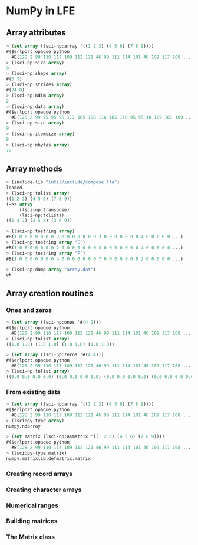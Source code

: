 # NumPy in LFE

## Array attributes

```cl
> (set array (lsci-np:array '((1 2 3) (4 5 6) (7 8 9))))
#($erlport.opaque python
  #B(128 2 99 110 117 109 112 121 46 99 111 114 101 46 109 117 108 ...))
> (lsci-np:size array)
9
> (lsci-np:shape array)
#(3 3)
> (lsci-np:strides array)
#(24 8)
> (lsci-np:ndim array)
2
> (lsci-np:data array)
#($erlport.opaque python
  #B(128 2 99 95 95 98 117 105 108 116 105 110 95 95 10 109 101 109 ...))
> (lsci-np:size array)
9
> (lsci-np:itemsize array)
8
> (lsci-np:nbytes array)
72
```

## Array methods

```cl
> (include-lib "lutil/include/compose.lfe")
loaded
> (lsci-np:tolist array)
((1 2 3) (4 5 6) (7 8 9))
(->> array
     (lsci-np:transpose)
     (lsci-np:tolist))
((1 4 7) (2 5 8) (3 6 9))
```

```cl
> (lsci-np:tostring array)
#B(1 0 0 0 0 0 0 0 2 0 0 0 0 0 0 0 3 0 0 0 0 0 0 0 4 0 0 0 0 0 ...)
> (lsci-np:tostring array "C")
#B(1 0 0 0 0 0 0 0 2 0 0 0 0 0 0 0 3 0 0 0 0 0 0 0 4 0 0 0 0 0 ...)
> (lsci-np:tostring array "F")
#B(1 0 0 0 0 0 0 0 4 0 0 0 0 0 0 0 7 0 0 0 0 0 0 0 2 0 0 0 0 0 ...)
```

```cl
> (lsci-np:dump array "array.dat")
ok
```

## Array creation routines

### Ones and zeros

```cl
> (set array (lsci-np:ones '#(4 2)))
#($erlport.opaque python
  #B(128 2 99 110 117 109 112 121 46 99 111 114 101 46 109 117 108 ...))
> (lsci-np:tolist array)
((1.0 1.0) (1.0 1.0) (1.0 1.0) (1.0 1.0))
```

```cl
> (set array (lsci-np:zeros '#(4 4)))
#($erlport.opaque python
  #B(128 2 99 110 117 109 112 121 46 99 111 114 101 46 109 117 108 ...))
> (lsci-np:tolist array)
((0.0 0.0 0.0 0.0) (0.0 0.0 0.0 0.0) (0.0 0.0 0.0 0.0) (0.0 0.0 0.0 0.0))
```


### From existing data

```cl
> (set array (lsci-np:array '((1 2 3) (4 5 6) (7 8 9))))
#($erlport.opaque python
  #B(128 2 99 110 117 109 112 121 46 99 111 114 101 46 109 117 108 ...))
> (lsci:py-type array)
numpy.ndarray
```

```cl
> (set matrix (lsci-np:asmatrix '((1 2 3) (4 5 6) (7 8 9))))
#($erlport.opaque python
  #B(128 2 99 110 117 109 112 121 46 99 111 114 101 46 109 117 108 ...))
> (lsci:py-type matrix)
numpy.matrixlib.defmatrix.matrix
```

### Creating record arrays

### Creating character arrays

### Numerical ranges

### Building matrices

### The Matrix class
